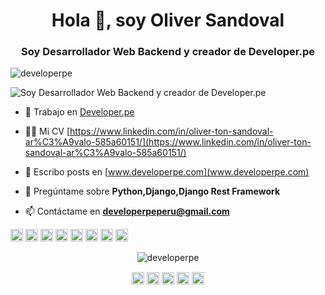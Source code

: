 <h1 align="center">Hola 👋, soy Oliver Sandoval</h1>
<h3 align="center">Soy Desarrollador Web Backend y creador de Developer.pe</h3>
<p align="left"> <img src="https://komarev.com/ghpvc/?username=developerpe" alt="developerpe" /> </p>

![Soy Desarrollador Web Backend y creador de Developer.pe](https://i.imgur.com/EUPC5x3.png)

- 🔭 Trabajo en [Developer.pe](https://www.youtube.com/channel/UCOzf2U3BTng85gsFJHvIInQ)

- 👨‍💻 Mi CV [https://www.linkedin.com/in/oliver-ton-sandoval-ar%C3%A9valo-585a60151/](https://www.linkedin.com/in/oliver-ton-sandoval-ar%C3%A9valo-585a60151/)

- 📝 Escribo posts en [www.developerpe.com](www.developerpe.com)

- 💬 Pregúntame sobre **Python,Django,Django Rest Framework**

- 📫 Contáctame en **developerpeperu@gmail.com**

<p align="left"><img src="https://konpa.github.io/devicon/devicon.git/icons/react/react-original-wordmark.svg" alt="react" width="20" height="20"/> <img src="https://konpa.github.io/devicon/devicon.git/icons/bootstrap/bootstrap-plain.svg" alt="bootstrap" width="20" height="20"/> <img src="https://konpa.github.io/devicon/devicon.git/icons/django/django-original.svg" alt="django" width="20" height="20"/> <img src="https://konpa.github.io/devicon/devicon.git/icons/docker/docker-original-wordmark.svg" alt="docker" width="20" height="20"/> <img src="https://konpa.github.io/devicon/devicon.git/icons/html5/html5-original-wordmark.svg" alt="html5" width="20" height="20"/> <img src="https://konpa.github.io/devicon/devicon.git/icons/javascript/javascript-original.svg" alt="javascript" width="20" height="20"/> <img src="https://konpa.github.io/devicon/devicon.git/icons/postgresql/postgresql-original-wordmark.svg" alt="postgresql" width="20" height="20"/> <img src="https://konpa.github.io/devicon/devicon.git/icons/linux/linux-original.svg" alt="linux" width="20" height="20"/></p><p align="center"> <img src="https://github-readme-stats.vercel.app/api?username=developerpe&show_icons=true" alt="developerpe" /> </p>

<p align="center">
<a href="https://twitter.com/https://twitter.com/developerpepiur" target="blank"><img align="center" src="https://cdn.jsdelivr.net/npm/simple-icons@3.0.1/icons/twitter.svg" alt="https://twitter.com/developerpepiur" height="20" width="20" /></a>
<a href="https://linkedin.com/in/https://www.linkedin.com/in/oliver-ton-sandoval-ar%c3%a9valo-585a60151/" target="blank"><img align="center" src="https://cdn.jsdelivr.net/npm/simple-icons@3.0.1/icons/linkedin.svg" alt="https://www.linkedin.com/in/oliver-ton-sandoval-ar%c3%a9valo-585a60151/" height="20" width="20" /></a>
<a href="https://fb.com/https://www.facebook.com/developerper" target="blank"><img align="center" src="https://cdn.jsdelivr.net/npm/simple-icons@3.0.1/icons/facebook.svg" alt="https://www.facebook.com/developerper" height="20" width="20" /></a>
<a href="https://instagram.com/https://www.instagram.com/developer.pe/" target="blank"><img align="center" src="https://cdn.jsdelivr.net/npm/simple-icons@3.0.1/icons/instagram.svg" alt="https://www.instagram.com/developer.pe/" height="20" width="20" /></a>
<a href="https://www.youtube.com/c/https://www.youtube.com/channel/ucozf2u3btng85gsfjhviinq" target="blank"><img align="center" src="https://cdn.jsdelivr.net/npm/simple-icons@3.0.1/icons/youtube.svg" alt="https://www.youtube.com/channel/ucozf2u3btng85gsfjhviinq" height="20" width="20" /></a>
</p>
